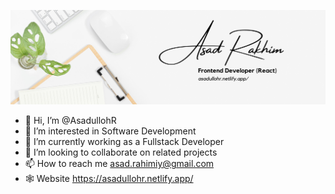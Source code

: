 <img src='./Frontend Developer (React).png'></img>
- 👋 Hi, I’m @AsadullohR
- 👀 I’m interested in Software Development
- 🌱 I’m currently working as a Fullstack Developer
- 💞️ I’m looking to collaborate on related projects
- 📫 How to reach me asad.rahimiy@gmail.com
- 🕸️ Website https://asadullohr.netlify.app/

